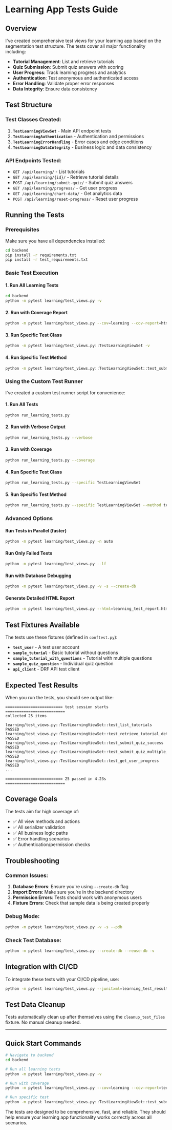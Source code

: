 # Learning App Tests Guide

## Overview

I've created comprehensive test views for your learning app based on the segmentation test structure. The tests cover all major functionality including:

- **Tutorial Management**: List and retrieve tutorials
- **Quiz Submission**: Submit quiz answers with scoring
- **User Progress**: Track learning progress and analytics  
- **Authentication**: Test anonymous and authenticated access
- **Error Handling**: Validate proper error responses
- **Data Integrity**: Ensure data consistency

## Test Structure

### Test Classes Created:

1. **`TestLearningViewSet`** - Main API endpoint tests
2. **`TestLearningAuthentication`** - Authentication and permissions
3. **`TestLearningErrorHandling`** - Error cases and edge conditions
4. **`TestLearningDataIntegrity`** - Business logic and data consistency

### API Endpoints Tested:

- `GET /api/learning/` - List tutorials
- `GET /api/learning/{id}/` - Retrieve tutorial details
- `POST /api/learning/submit-quiz/` - Submit quiz answers
- `GET /api/learning/progress/` - Get user progress
- `GET /api/learning/chart-data/` - Get analytics data
- `POST /api/learning/reset-progress/` - Reset user progress

## Running the Tests

### Prerequisites

Make sure you have all dependencies installed:
```bash
cd backend
pip install -r requirements.txt
pip install -r test_requirements.txt
```

### Basic Test Execution

#### 1. Run All Learning Tests
```bash
cd backend
python -m pytest learning/test_views.py -v
```

#### 2. Run with Coverage Report
```bash
python -m pytest learning/test_views.py --cov=learning --cov-report=html --cov-report=term-missing
```

#### 3. Run Specific Test Class
```bash
python -m pytest learning/test_views.py::TestLearningViewSet -v
```

#### 4. Run Specific Test Method
```bash
python -m pytest learning/test_views.py::TestLearningViewSet::test_submit_quiz_success -v
```

### Using the Custom Test Runner

I've created a custom test runner script for convenience:

#### 1. Run All Tests
```bash
python run_learning_tests.py
```

#### 2. Run with Verbose Output
```bash
python run_learning_tests.py --verbose
```

#### 3. Run with Coverage
```bash
python run_learning_tests.py --coverage
```

#### 4. Run Specific Test Class
```bash
python run_learning_tests.py --specific TestLearningViewSet
```

#### 5. Run Specific Test Method
```bash
python run_learning_tests.py --specific TestLearningViewSet --method test_submit_quiz_success
```

### Advanced Options

#### Run Tests in Parallel (faster)
```bash
python -m pytest learning/test_views.py -n auto
```

#### Run Only Failed Tests
```bash
python -m pytest learning/test_views.py --lf
```

#### Run with Database Debugging
```bash
python -m pytest learning/test_views.py -v -s --create-db
```

#### Generate Detailed HTML Report
```bash
python -m pytest learning/test_views.py --html=learning_test_report.html --self-contained-html
```

## Test Fixtures Available

The tests use these fixtures (defined in `conftest.py`):

- **`test_user`** - A test user account
- **`sample_tutorial`** - Basic tutorial without questions
- **`sample_tutorial_with_questions`** - Tutorial with multiple questions
- **`sample_quiz_question`** - Individual quiz question
- **`api_client`** - DRF API test client

## Expected Test Results

When you run the tests, you should see output like:

```
========================= test session starts ==========================
collected 25 items

learning/test_views.py::TestLearningViewSet::test_list_tutorials PASSED
learning/test_views.py::TestLearningViewSet::test_retrieve_tutorial_detail PASSED
learning/test_views.py::TestLearningViewSet::test_submit_quiz_success PASSED
learning/test_views.py::TestLearningViewSet::test_submit_quiz_multiple_choice PASSED
learning/test_views.py::TestLearningViewSet::test_get_user_progress PASSED
...

========================= 25 passed in 4.23s ==========================
```

## Coverage Goals

The tests aim for high coverage of:
- ✅ All view methods and actions
- ✅ All serializer validation
- ✅ All business logic paths
- ✅ Error handling scenarios
- ✅ Authentication/permission checks

## Troubleshooting

### Common Issues:

1. **Database Errors**: Ensure you're using `--create-db` flag
2. **Import Errors**: Make sure you're in the backend directory
3. **Permission Errors**: Tests should work with anonymous users
4. **Fixture Errors**: Check that sample data is being created properly

### Debug Mode:
```bash
python -m pytest learning/test_views.py -v -s --pdb
```

### Check Test Database:
```bash
python -m pytest learning/test_views.py --create-db --reuse-db -v
```

## Integration with CI/CD

To integrate these tests with your CI/CD pipeline, use:

```bash
python -m pytest learning/test_views.py --junitxml=learning_test_results.xml --cov=learning --cov-report=xml
```

## Test Data Cleanup

Tests automatically clean up after themselves using the `cleanup_test_files` fixture. No manual cleanup needed.

---

## Quick Start Commands

```bash
# Navigate to backend
cd backend

# Run all learning tests
python -m pytest learning/test_views.py -v

# Run with coverage
python -m pytest learning/test_views.py --cov=learning --cov-report=term-missing

# Run specific test
python -m pytest learning/test_views.py::TestLearningViewSet::test_submit_quiz_success -v
```

The tests are designed to be comprehensive, fast, and reliable. They should help ensure your learning app functionality works correctly across all scenarios. 